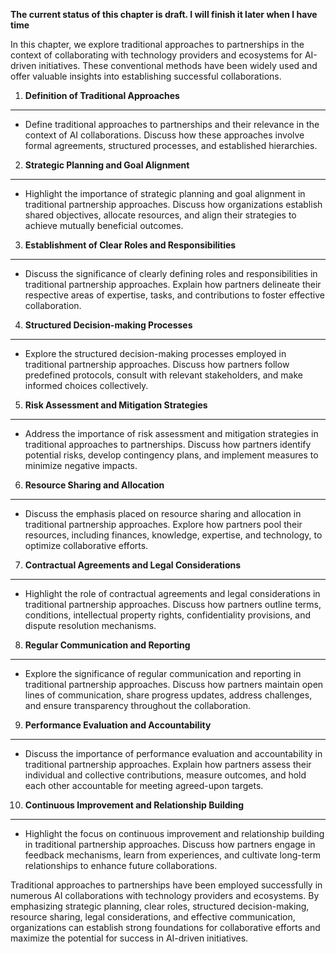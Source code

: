 **The current status of this chapter is draft. I will finish it later when I have time**

In this chapter, we explore traditional approaches to partnerships in the context of collaborating with technology providers and ecosystems for AI-driven initiatives. These conventional methods have been widely used and offer valuable insights into establishing successful collaborations.

1. **Definition of Traditional Approaches**
-------------------------------------------

* Define traditional approaches to partnerships and their relevance in the context of AI collaborations. Discuss how these approaches involve formal agreements, structured processes, and established hierarchies.

2. **Strategic Planning and Goal Alignment**
--------------------------------------------

* Highlight the importance of strategic planning and goal alignment in traditional partnership approaches. Discuss how organizations establish shared objectives, allocate resources, and align their strategies to achieve mutually beneficial outcomes.

3. **Establishment of Clear Roles and Responsibilities**
--------------------------------------------------------

* Discuss the significance of clearly defining roles and responsibilities in traditional partnership approaches. Explain how partners delineate their respective areas of expertise, tasks, and contributions to foster effective collaboration.

4. **Structured Decision-making Processes**
-------------------------------------------

* Explore the structured decision-making processes employed in traditional partnership approaches. Discuss how partners follow predefined protocols, consult with relevant stakeholders, and make informed choices collectively.

5. **Risk Assessment and Mitigation Strategies**
------------------------------------------------

* Address the importance of risk assessment and mitigation strategies in traditional approaches to partnerships. Discuss how partners identify potential risks, develop contingency plans, and implement measures to minimize negative impacts.

6. **Resource Sharing and Allocation**
--------------------------------------

* Discuss the emphasis placed on resource sharing and allocation in traditional partnership approaches. Explore how partners pool their resources, including finances, knowledge, expertise, and technology, to optimize collaborative efforts.

7. **Contractual Agreements and Legal Considerations**
------------------------------------------------------

* Highlight the role of contractual agreements and legal considerations in traditional partnership approaches. Discuss how partners outline terms, conditions, intellectual property rights, confidentiality provisions, and dispute resolution mechanisms.

8. **Regular Communication and Reporting**
------------------------------------------

* Explore the significance of regular communication and reporting in traditional partnership approaches. Discuss how partners maintain open lines of communication, share progress updates, address challenges, and ensure transparency throughout the collaboration.

9. **Performance Evaluation and Accountability**
------------------------------------------------

* Discuss the importance of performance evaluation and accountability in traditional partnership approaches. Explain how partners assess their individual and collective contributions, measure outcomes, and hold each other accountable for meeting agreed-upon targets.

10. **Continuous Improvement and Relationship Building**
--------------------------------------------------------

* Highlight the focus on continuous improvement and relationship building in traditional partnership approaches. Discuss how partners engage in feedback mechanisms, learn from experiences, and cultivate long-term relationships to enhance future collaborations.

Traditional approaches to partnerships have been employed successfully in numerous AI collaborations with technology providers and ecosystems. By emphasizing strategic planning, clear roles, structured decision-making, resource sharing, legal considerations, and effective communication, organizations can establish strong foundations for collaborative efforts and maximize the potential for success in AI-driven initiatives.
